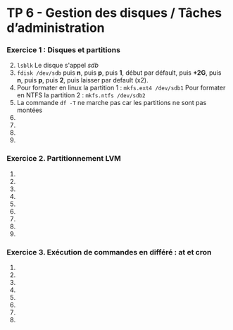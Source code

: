 # TP 6 - Gestion des disques / Tâches d’administration
### Exercice 1 : Disques et partitions
2.  ``lsblk`` Le disque s'appel *sdb*
3.  ``fdisk /dev/sdb`` puis **n**, puis **p**, puis **1**, début par défault, puis **+2G**, puis **n**, puis **p**, puis **2**, puis laisser par default (x2).
4.  Pour formater en linux la partition 1 : ``mkfs.ext4 /dev/sdb1``
Pour formater en NTFS la partition 2 : ``mkfs.ntfs /dev/sdb2``
5.  La commande ``df -T`` ne marche pas car les partitions ne sont pas montées
6.  
7.  
8.  
9.  

### Exercice 2. Partitionnement LVM
1.  
2.  
3.  
4.  
5.  
6.  
7.  
8.  
9.  

### Exercice 3. Exécution de commandes en différé : at et cron
1.  
2.  
3.  
4.  
5.  
6.  
7.  
8.  
